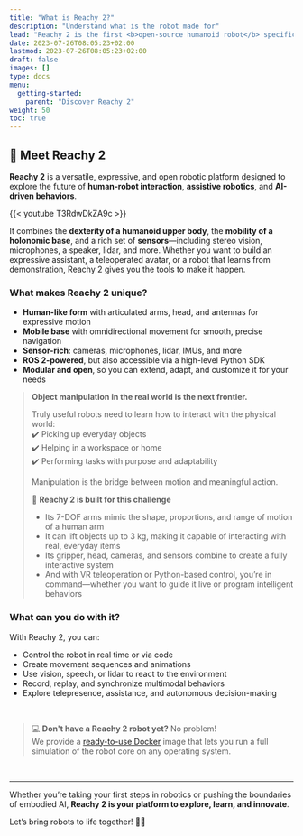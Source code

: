 ```yaml
---
title: "What is Reachy 2?"
description: "Understand what is the robot made for"
lead: "Reachy 2 is the first <b>open-source humanoid robot</b> specifically designed for the <b>development of embodied AI and real-world applications</b>."
date: 2023-07-26T08:05:23+02:00
lastmod: 2023-07-26T08:05:23+02:00
draft: false
images: []
type: docs
menu:
  getting-started:
    parent: "Discover Reachy 2"
weight: 50
toc: true
---
```


## 🤖 Meet Reachy 2

**Reachy 2** is a versatile, expressive, and open robotic platform designed to explore the future of **human-robot interaction**, **assistive robotics**, and **AI-driven behaviors**.

{{< youtube T3RdwDkZA9c >}}
<br>

It combines the **dexterity of a humanoid upper body**, the **mobility of a holonomic base**, and a rich set of **sensors**—including stereo vision, microphones, a speaker, lidar, and more. Whether you want to build an expressive assistant, a teleoperated avatar, or a robot that learns from demonstration, Reachy 2 gives you the tools to make it happen.


### What makes Reachy 2 unique?

- **Human-like form** with articulated arms, head, and antennas for expressive motion  
- **Mobile base** with omnidirectional movement for smooth, precise navigation  
- **Sensor-rich**: cameras, microphones, lidar, IMUs, and more  
- **ROS 2-powered**, but also accessible via a high-level Python SDK  
- **Modular and open**, so you can extend, adapt, and customize it for your needs


> **Object manipulation in the real world is the next frontier.**
>
>Truly useful robots need to learn how to interact with the physical world:  
>✔️ Picking up everyday objects  
>✔️ Helping in a workspace or home  
>✔️ Performing tasks with purpose and adaptability  
>
>Manipulation is the bridge between motion and meaningful action.
>
>💪 **Reachy 2 is built for this challenge**  
>- Its 7-DOF arms mimic the shape, proportions, and range of motion of a human arm
>- It can lift objects up to 3 kg, making it capable of interacting with real, everyday items
>- Its gripper, head, cameras, and sensors combine to create a fully interactive system
>- And with VR teleoperation or Python-based control, you’re in command—whether you want to guide it live or program intelligent behaviors


### What can you do with it?

With Reachy 2, you can:
- Control the robot in real time or via code  
- Create movement sequences and animations  
- Use vision, speech, or lidar to react to the environment  
- Record, replay, and synchronize multimodal behaviors  
- Explore telepresence, assistance, and autonomous decision-making

<br>

> 💻 **Don't have a Reachy 2 robot yet?** No problem!  
> We provide a [ready-to-use Docker](https://pollen-robotics.github.io/reachy2-docs/developing-with-reachy-2/simulation/simulation-installation/) image that lets you run a full simulation of the robot core on any operating system.

<br>

---

Whether you’re taking your first steps in robotics or pushing the boundaries of embodied AI, **Reachy 2 is your platform to explore, learn, and innovate**.

Let’s bring robots to life together! 🤝🤖